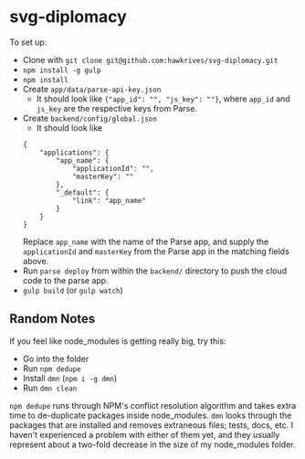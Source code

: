 # svg-diplomacy

To set up:

- Clone with `git clone git@github.com:hawkrives/svg-diplomacy.git`
- `npm install -g gulp`
- `npm install`
- Create `app/data/parse-api-key.json`
	- It should look like `{"app_id": "", "js_key": ""}`, where `app_id` and `js_key` are the respective keys from Parse.
- Create `backend/config/global.json`
	- It should look like 
	```
	{
		"applications": {
			"app_name": {
				"applicationId": "", 
				"masterKey": ""
			},
			"_default": {
				"link": "app_name"
			}
		}
	}
	```
	Replace `app_name` with the name of the Parse app, and supply the `applicationId` and `masterKey` from the Parse app in the matching fields above.
- Run `parse deploy` from within the `backend/` directory to push the cloud code to the parse app.
- `gulp build` (or `gulp watch`)

## Random Notes
If you feel like node_modules is getting really big, try this:

- Go into the folder
- Run `npm dedupe`
- Install `dmn` (`npm i -g dmn`)
- Run `dmn clean`

`npm dedupe` runs through NPM's conflict resolution algorithm and takes extra time to de-duplicate packages inside node_modules. `dmn` looks through the packages that are installed and removes extraneous files; tests, docs, etc. I haven't experienced a problem with either of them yet, and they usually represent about a two-fold decrease in the size of my node_modules folder.

